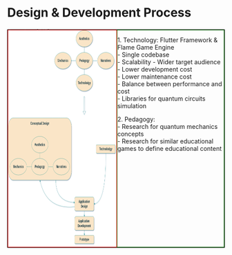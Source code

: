 # Design & Development Process

<p class='slide-subtitle'>Overview (2/3)</p>

<div class='section-wrapper'>
  <div class='image-wrapper grey-shadow bg-white-smoke rounded-md'>
    <img src='../../assets/images/design/design_flow.png'/>
  </div>
  <div class='text-wrapper'>
    <p>1. Technology: Flutter Framework & Flame Game Engine<br>
      - Single codebase<br>
      - Scalability - Wider target audience<br>
      - Lower development cost<br>
      - Lower maintenance cost<br>
      - Balance between performance and cost<br>
      - Libraries for quantum circuits simulation<br>
    </p>
    <p>2. Pedagogy:<br>
      - Research for quantum mechanics concepts<br>
      - Research for similar educational games to define educational content<br>
    </p>
  </div>
</div>

<style>
  .section-wrapper {
    border: 1px solid black;
    margin-top: -2em;
    display: flex;
    flex-direction: row;
    justify-content: space-evenly;
  }

  .text-wrapper {
    border: 1px solid green;
  }

  .image-wrapper {
    border: 1px solid red;
  }

  .image-wrapper img {
    height: 500px;
  }
</style>
